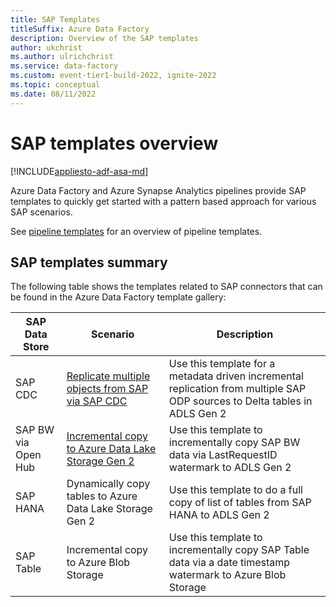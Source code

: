 ```yaml
---
title: SAP Templates
titleSuffix: Azure Data Factory
description: Overview of the SAP templates
author: ukchrist
ms.author: ulrichchrist
ms.service: data-factory
ms.custom: event-tier1-build-2022, ignite-2022
ms.topic: conceptual
ms.date: 08/11/2022
---
```


# SAP templates overview

[!INCLUDE[appliesto-adf-asa-md](includes/appliesto-adf-asa-md.md)]

Azure Data Factory and Azure Synapse Analytics pipelines provide SAP templates to quickly get started with a pattern based approach for various SAP scenarios. 

See [pipeline templates](solution-templates-introduction.md) for an overview of pipeline templates.

## SAP templates summary

The following table shows the templates related to SAP connectors that can be found in the Azure Data Factory template gallery: 

| SAP Data Store | Scenario | Description |
| -- | -- | -- |
| SAP CDC | [Replicate multiple objects from SAP via SAP CDC](solution-template-replicate-multiple-objects-sap-cdc.md) | Use this template for a metadata driven incremental replication from multiple SAP ODP sources to Delta tables in ADLS Gen 2 |
| SAP BW via Open Hub | [Incremental copy to Azure Data Lake Storage Gen 2](load-sap-bw-data.md) | Use this template to incrementally copy SAP BW data via LastRequestID watermark to ADLS Gen 2 |
| SAP HANA | Dynamically copy tables to Azure Data Lake Storage Gen 2 | Use this template to do a full copy of list of tables from SAP HANA to ADLS Gen 2 |
| SAP Table | Incremental copy to Azure Blob Storage | Use this template to incrementally copy SAP Table data via a date timestamp watermark to Azure Blob Storage |
